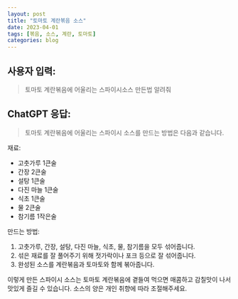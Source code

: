 ```yaml
---
layout: post
title: "토마토 계란볶음 소스"
date: 2023-04-01
tags: [볶음, 소스, 계란, 토마토]
categories: blog
---
```


## 사용자 입력:
> 토마토 계란볶음에 어울리는 스파이시소스 만든법 알려줘

## ChatGPT 응답:
> 토마토 계란볶음에 어울리는 스파이시 소스를 만드는 방법은 다음과 같습니다.

재료:
- 고춧가루 1큰술
- 간장 2큰술
- 설탕 1큰술
- 다진 마늘 1큰술
- 식초 1큰술
- 물 2큰술
- 참기름 1작은술

만드는 방법:
1. 고춧가루, 간장, 설탕, 다진 마늘, 식초, 물, 참기름을 모두 섞어줍니다.
2. 섞은 재료를 잘 풀어주기 위해 젓가락이나 포크 등으로 잘 섞어줍니다.
3. 완성된 소스를 계란볶음과 토마토와 함께 볶아줍니다.

이렇게 만든 스파이시 소스는 토마토 계란볶음에 곁들여 먹으면 매콤하고 감칠맛이 나서 맛있게 즐길 수 있습니다. 소스의 양은 개인 취향에 따라 조절해주세요.

